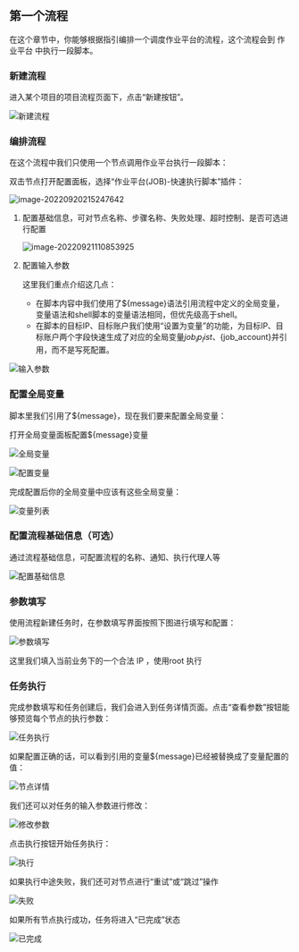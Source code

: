 ## 第一个流程

在这个章节中，你能够根据指引编排一个调度作业平台的流程，这个流程会到 作业平台 中执行一段脚本。

### 新建流程

进入某个项目的项目流程页面下，点击“新建按钮”。

![新建流程](../assets/image-20220920214848533.png)

### 编排流程

在这个流程中我们只使用一个节点调用作业平台执行一段脚本：

双击节点打开配置面板，选择“作业平台(JOB)-快速执行脚本”插件：

![image-20220920215247642](../assets/image-20220920215247642.png)



1. 配置基础信息，可对节点名称、步骤名称、失败处理、超时控制、是否可选进行配置

   ![image-20220921110853925](../assets/image-20220921110853925.png)

2. 配置输入参数

   这里我们重点介绍这几点：

   - 在脚本内容中我们使用了${message}语法引用流程中定义的全局变量，变量语法和shell脚本的变量语法相同，但优先级高于shell。
   - 在脚本的目标IP、目标账户我们使用“设置为变量”的功能，为目标IP、目标账户两个字段快速生成了对应的全局变量${job_ip_list}、${job_account}并引用，而不是写死配置。

![输入参数](../assets/image-20220921110412512.png)



### 配置全局变量

脚本里我们引用了${message}，现在我们要来配置全局变量：

打开全局变量面板配置${message}变量

![全局变量](../assets/image-20220921111247367.png)



![配置变量](../assets/image-20220921114001407.png)

完成配置后你的全局变量中应该有这些全局变量：

![变量列表](../assets/image-20220921114145038.png)



### 配置流程基础信息（可选）

通过流程基础信息，可配置流程的名称、通知、执行代理人等

![配置基础信息](../assets/image-20220921114524979.png)



### 参数填写

使用流程新建任务时，在参数填写界面按照下图进行填写和配置：

![参数填写](../assets/image-20220921114637645.png)

这里我们填入当前业务下的一个合法 IP ，使用root 执行

### 任务执行

完成参数填写和任务创建后，我们会进入到任务详情页面。点击“查看参数”按钮能够预览每个节点的执行参数：

![任务执行](../assets/image-20220921115216508.png)



如果配置正确的话，可以看到引用的变量${message}已经被替换成了变量配置的值：

![节点详情](../assets/image-20220921115318421.png)



我们还可以对任务的输入参数进行修改：

![修改参数](../assets/image-20220921115424206.png)



点击执行按钮开始任务执行：

![执行](../assets/image-20220921115537274.png)



如果执行中途失败，我们还可对节点进行“重试”或“跳过”操作

![失败](../assets/image-20220921115722697.png)

如果所有节点执行成功，任务将进入“已完成”状态

![已完成](../assets/image-20220921115848864.png)